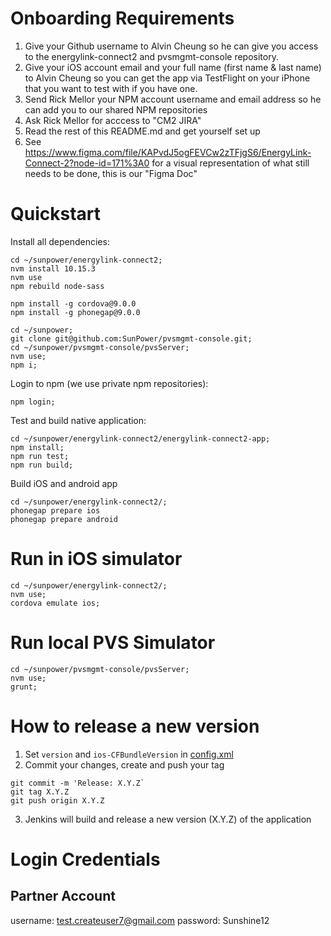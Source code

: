 
# Onboarding Requirements
1. Give your Github username to Alvin Cheung so he can give you access to the energylink-connect2 and pvsmgmt-console repository.
2. Give your iOS account email and your full name (first name & last name) to Alvin Cheung so you can get the app via TestFlight on your iPhone that you want to test with if you have one.
3. Send Rick Mellor your NPM account username and email address so he can add you to our shared NPM repositories
4. Ask Rick Mellor for acccess to "CM2 JIRA"
5. Read the rest of this README.md and get yourself set up
6. See https://www.figma.com/file/KAPvdJ5ogFEVCw2zTFjgS6/EnergyLink-Connect-2?node-id=171%3A0 for a visual representation of what still needs to be done, this is our "Figma Doc"

# Quickstart
Install all dependencies:
```
cd ~/sunpower/energylink-connect2;
nvm install 10.15.3
nvm use
npm rebuild node-sass

npm install -g cordova@9.0.0
npm install -g phonegap@9.0.0

cd ~/sunpower;
git clone git@github.com:SunPower/pvsmgmt-console.git;
cd ~/sunpower/pvsmgmt-console/pvsServer;
nvm use;
npm i;
```

Login to npm (we use private npm repositories):

```
npm login;
```

Test and build native application:

```
cd ~/sunpower/energylink-connect2/energylink-connect2-app;
npm install;
npm run test;
npm run build;
```

Build iOS and android app

```
cd ~/sunpower/energylink-connect2/;
phonegap prepare ios
phonegap prepare android
```

# Run in iOS simulator
```
cd ~/sunpower/energylink-connect2/;
nvm use;
cordova emulate ios;
```

# Run local PVS Simulator
```
cd ~/sunpower/pvsmgmt-console/pvsServer;
nvm use;
grunt;
```

# How to release a new version
1. Set `version` and `ios-CFBundleVersion` in [config.xml](config.xml)
2. Commit your changes, create and push your tag
```
git commit -m 'Release: X.Y.Z`
git tag X.Y.Z
git push origin X.Y.Z
```

3. Jenkins will build and release a new version (X.Y.Z) of the application

# Login Credentials
## Partner Account
username: test.createuser7@gmail.com
password: Sunshine12